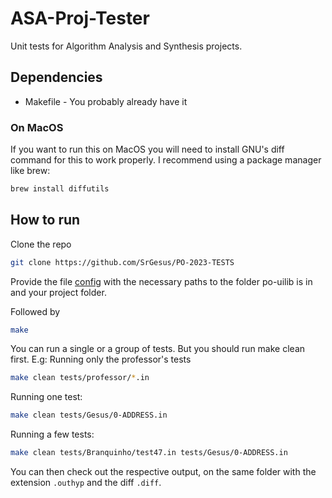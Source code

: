 # ASA-Proj-Tester
Unit tests for Algorithm Analysis and Synthesis projects.


## Dependencies

- Makefile - You probably already have it

### On MacOS
If you want to run this on MacOS you will need to install GNU's diff command for this to work properly. I recommend using a package manager like brew:
```bash
brew install diffutils
```

## How to run
Clone the repo
```bash
git clone https://github.com/SrGesus/PO-2023-TESTS
```
Provide the file [config](config) with the necessary paths to the folder po-uilib is in and your project folder.

Followed by
```bash
make
```
You can run a single or a group of tests. But you should run make clean first. E.g:
Running only the professor's tests
```bash
make clean tests/professor/*.in
```
Running one test:
```bash
make clean tests/Gesus/0-ADDRESS.in
```
Running a few tests:
```bash
make clean tests/Branquinho/test47.in tests/Gesus/0-ADDRESS.in
```
You can then check out the respective output, on the same folder with the extension `.outhyp` and the diff `.diff`.
